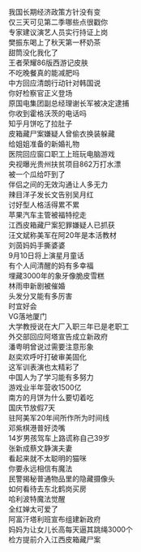 我国长期经济政策方针没有变  
仅三天可见第二季哪些点很戳你  
专家建议演艺人员实行持证上岗  
樊振东喝上了秋天第一杯奶茶  
甜筒没化我化了  
王者荣耀86版西游记皮肤  
不吃晚餐真的能减肥吗  
中方回应清朗行动针对韩国说  
你好检察官正义登场  
原国电集团副总经理谢长军被决定逮捕  
你收到霍格沃茨的电话吗  
知乎月饼吃了拉肚子  
皮箱藏尸案嫌疑人曾偷衣换装躲藏  
给姐姐准备的新婚礼物  
医院回应窗口职工上班玩电脑游戏  
央视曝光贵州扶贫项目862万打水漂  
被一个瓜给吓到了  
伴侣之间的无效沟通让人多无力  
辣目洋子发长文告别吴月红  
讨好型人格活得累不累  
苹果汽车主管被福特挖走  
江西皮箱藏尸案犯罪嫌疑人已抓获  
汪文斌称美军在阿20年是本活教材  
刘茵妈妈手撕婆婆  
9月10日将上演星月童话  
有个人间清醒的妈有多幸福  
埋藏3000年的象牙像脆皮雪糕  
林雨申新剧被催婚  
头发分叉能有多厉害  
时宜好会  
VG落地厦门  
大学教授说在大厂入职三年已是老职工  
外交部回应阿塔宣告成立新政府  
潘粤明曾说过需要注意形象  
赵奕欢呼吁打破审美固化  
这军训表演也太精彩了  
中国人为了学习能有多努力  
游戏业半年营收1500亿  
南方的月饼为什么要切着吃  
国庆节放假7天  
驻阿美军20年间所作所为时间线  
邓紫棋港普好烫嘴  
14岁男孩驾车上路谎称自己39岁  
张新成蔡文静演夫妻  
看起来就不太聪明的猫咪  
你要永远相信有魔法  
民警揭秘普通物品里的隐藏摄像头  
如何看待去东北鹤岗买房  
哈利波特魔法觉醒  
全红婵太可爱了  
阿富汗塔利班宣布组建新政府  
妈妈为让女儿长高每天逼其跳绳3000个  
检方提前介入江西皮箱藏尸案  
